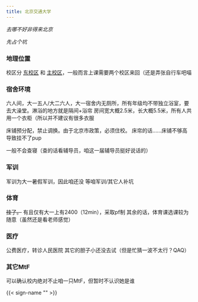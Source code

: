 ```yaml
---
title: 北京交通大学
---
```


*去哪不好非得来北京*

*先占个坑*

### 地理位置

校区分 [东校区](https://amap.com/place/B000A4EBC7) 和 [主校区](https://amap.com/place/B000A81K18)，一般而言上课需要两个校区来回（还是弄张自行车吧喵

### 宿舍环境
六人间，大一五人/大二六人，大一宿舍内无厕所，所有年级均不带独立浴室，要去大澡堂。淋浴的地方就是隔间+浴帘
房间宽大概2.5米，长大概5.5米，所有人共用一个衣柜（所以并不建议有很多衣服

床铺预分配，禁止调换。由于北京市政策，必须住校。
床帘的话……床铺不够高导致挂不了pup

一般不会查寝（查的话看辅导员，咱这一届辅导员挺好说话的）

### 军训
军训为大一暑假军训，因此咱还没
等咱军训/其它人补坑

### 体育
~~挂了。~~
有且仅有大一上有2400（12min），采取pf制
其余的话，体育课选课较为随意（虽然还是看老师感觉）

### 医疗
公费医疗，转诊人民医院
其它的胆子小还没去试（但是忙猜一波不太行？QAQ）

### 其它MtF
可以确认校内绝对不止咱一只MtF，但暂时不认识她是谁

{{< sign-name "" >}}
